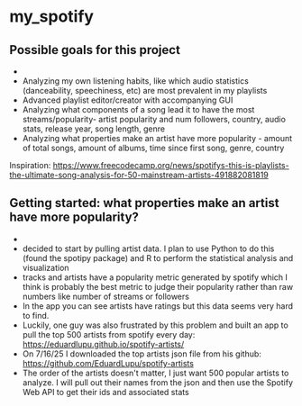 # my_spotify

## Possible goals for this project
-
- Analyzing my own listening habits, like which audio statistics (danceability, speechiness, etc) are most prevalent in my playlists
- Advanced playlist editor/creator with accompanying GUI
- Analyzing what components of a song lead it to have the most streams/popularity- artist popularity and num followers, country, audio stats, release year, song length, genre
- Analyzing what properties make an artist have more popularity - amount of total songs, amount of albums, time since first song, genre, country

Inspiration: https://www.freecodecamp.org/news/spotifys-this-is-playlists-the-ultimate-song-analysis-for-50-mainstream-artists-491882081819

## Getting started: what properties make an artist have more popularity?
-
- decided to start by pulling artist data. I plan to use Python to do this (found the spotipy package) and R to perform the statistical analysis and visualization
- tracks and artists have a popularity metric generated by spotify which I think is probably the best metric to judge their popularity rather than raw numbers like number of streams or followers
- In the app you can see artists have ratings but this data seems very hard to find.
- Luckily, one guy was also frustrated by this problem and built an app to pull the top 500 artists from spotify every day: https://eduardlupu.github.io/spotify-artists/
- On 7/16/25 I downloaded the top artists json file from his github: https://github.com/EduardLupu/spotify-artists
- The order of the artists doesn't matter, I just want 500 popular artists to analyze. I will pull out their names from the json and then use the Spotify Web API to get their ids and associated stats
